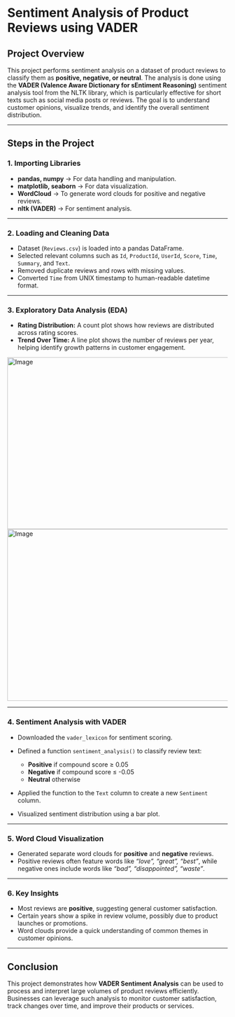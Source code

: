 # Sentiment Analysis of Product Reviews using VADER

## **Project Overview**

This project performs sentiment analysis on a dataset of product reviews to classify them as **positive, negative, or neutral**. The analysis is done using the **VADER (Valence Aware Dictionary for sEntiment Reasoning)** sentiment analysis tool from the NLTK library, which is particularly effective for short texts such as social media posts or reviews. The goal is to understand customer opinions, visualize trends, and identify the overall sentiment distribution.

---

## **Steps in the Project**

### **1. Importing Libraries**

* **pandas, numpy** → For data handling and manipulation.
* **matplotlib, seaborn** → For data visualization.
* **WordCloud** → To generate word clouds for positive and negative reviews.
* **nltk (VADER)** → For sentiment analysis.

---

### **2. Loading and Cleaning Data**

* Dataset (`Reviews.csv`) is loaded into a pandas DataFrame.
* Selected relevant columns such as `Id`, `ProductId`, `UserId`, `Score`, `Time`, `Summary`, and `Text`.
* Removed duplicate reviews and rows with missing values.
* Converted `Time` from UNIX timestamp to human-readable datetime format.

---

### **3. Exploratory Data Analysis (EDA)**

* **Rating Distribution:** A count plot shows how reviews are distributed across rating scores.
* **Trend Over Time:** A line plot shows the number of reviews per year, helping identify growth patterns in customer engagement.
<img width="566" height="393" alt="Image" src="https://github.com/user-attachments/assets/9fca0cf0-5f0b-4c2e-ab66-b331162d50fd" />
<img width="566" height="393" alt="Image" src="https://github.com/user-attachments/assets/9913d92e-48bd-46c0-8d35-825673116773" />

---

### **4. Sentiment Analysis with VADER**

* Downloaded the `vader_lexicon` for sentiment scoring.
* Defined a function `sentiment_analysis()` to classify review text:

  * **Positive** if compound score ≥ 0.05
  * **Negative** if compound score ≤ -0.05
  * **Neutral** otherwise
* Applied the function to the `Text` column to create a new `Sentiment` column.
* Visualized sentiment distribution using a bar plot.

---

### **5. Word Cloud Visualization**

* Generated separate word clouds for **positive** and **negative** reviews.
* Positive reviews often feature words like *“love”, “great”, “best”*, while negative ones include words like *“bad”, “disappointed”, “waste”*.

---

### **6. Key Insights**

* Most reviews are **positive**, suggesting general customer satisfaction.
* Certain years show a spike in review volume, possibly due to product launches or promotions.
* Word clouds provide a quick understanding of common themes in customer opinions.

---

## **Conclusion**

This project demonstrates how **VADER Sentiment Analysis** can be used to process and interpret large volumes of product reviews efficiently. Businesses can leverage such analysis to monitor customer satisfaction, track changes over time, and improve their products or services.


